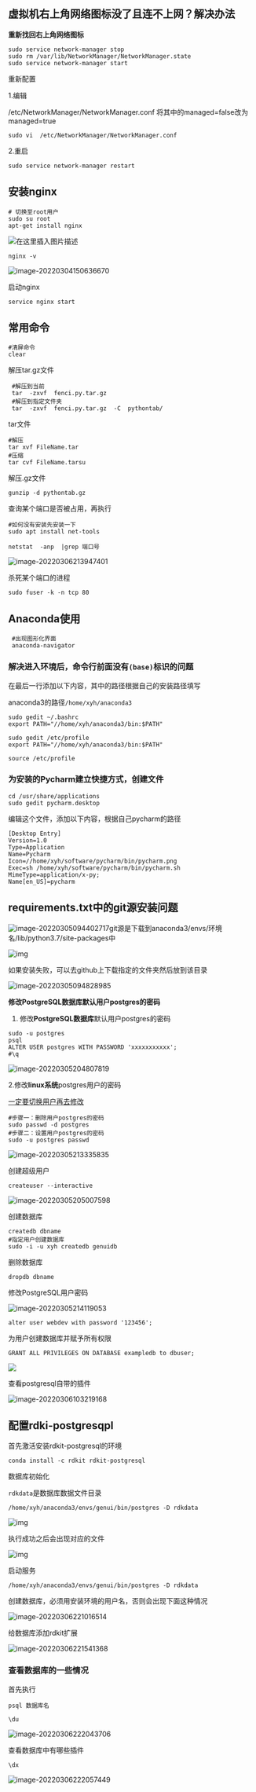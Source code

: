 虚拟机右上角网络图标没了且连不上网？解决办法
---

**重新找回右上角网络图标**

```
sudo service network-manager stop
sudo rm /var/lib/NetworkManager/NetworkManager.state
sudo service network-manager start

```

重新配置

1.编辑

/etc/NetworkManager/NetworkManager.conf  将其中的managed=false改为managed=true

```
sudo vi  /etc/NetworkManager/NetworkManager.conf
```

2.重启

```
sudo service network-manager restart
```

安装nginx
---

```
# 切换至root用户
sudo su root
apt-get install nginx
```

![在这里插入图片描述](assess/20181031202757348.gif)

```
nginx -v
```

![image-20220304150636670](assess/image-20220304150636670.png)

启动nginx

```
service nginx start
```

常用命令
---

```
#清屏命令
clear
```

解压tar.gz文件

```
 #解压到当前
 tar  -zxvf  fenci.py.tar.gz 
 #解压到指定文件夹
 tar  -zxvf  fenci.py.tar.gz  -C  pythontab/
```

tar文件

```
#解压
tar xvf FileName.tar
#压缩
tar cvf FileName.tarsu
```

解压.gz文件

```
gunzip -d pythontab.gz
```

查询某个端口是否被占用，再执行

```
#如何没有安装先安装一下
sudo apt install net-tools
```

```
netstat  -anp  |grep 端口号
```

![image-20220306213947401](assess/image-20220306213947401.png)

杀死某个端口的进程

```
sudo fuser -k -n tcp 80
```

Anaconda使用
---

```
 #出现图形化界面
 anaconda-navigator
```

### 解决进入环境后，命令行前面没有`(base)`标识的问题

在最后一行添加以下内容，其中的路径根据自己的安装路径填写

anaconda3的路径`/home/xyh/anaconda3`

```
sudo gedit ~/.bashrc
export PATH="//home/xyh/anaconda3/bin:$PATH"
```

```
sudo gedit /etc/profile
export PATH="//home/xyh/anaconda3/bin:$PATH"
```

```
source /etc/profile 
```

### 为安装的Pycharm建立快捷方式，创建文件

```
cd /usr/share/applications
sudo gedit pycharm.desktop
```

编辑这个文件，添加以下内容，根据自己pycharm的路径

```
[Desktop Entry]
Version=1.0
Type=Application
Name=Pycharm
Icon=//home/xyh/software/pycharm/bin/pycharm.png
Exec=sh /home/xyh/software/pycharm/bin/pycharm.sh
MimeType=application/x-py;
Name[en_US]=pycharm
```



requirements.txt中的git源安装问题
---

![image-20220305094402717](assess/image-20220305094402717.png)git源是下载到anaconda3/envs/环境名/lib/python3.7/site-packages中

![img](assess/PU0I%60ES@Y4%7BX_$V727JYT%5DN.png)

如果安装失败，可以去github上下载指定的文件夹然后放到该目录

![image-20220305094828985](assess/image-20220305094828985.png)



**修改PostgreSQL数据库默认用户postgres的密码**

1. 修改**PostgreSQL数据库**默认用户postgres的密码

```
sudo -u postgres 
psql
ALTER USER postgres WITH PASSWORD 'xxxxxxxxxxx';
#\q
```

![image-20220305204807819](assess/image-20220305204807819.png)

2.修改**linux系统**postgres用户的密码

<u>一定要切换用户再去修改</u>

```
#步骤一：删除用户postgres的密码
sudo passwd -d postgres
#步骤二：设置用户postgres的密码
sudo -u postgres passwd
```

![image-20220305213335835](assess/image-20220305213335835.png)



创建超级用户

```
createuser --interactive
```

![image-20220305205007598](assess/image-20220305205007598.png)

创建数据库

```
createdb dbname
#指定用户创建数据库
sudo -i -u xyh createdb genuidb
```

删除数据库

```
dropdb dbname
```

修改PostgreSQL用户密码

![image-20220305214119053](assess/image-20220305214119053.png)

```
alter user webdev with password '123456';
```

为用户创建数据库并赋予所有权限

```
GRANT ALL PRIVILEGES ON DATABASE exampledb to dbuser;
```

![](assess/1-16464897962772.png)

查看postgresql自带的插件

![image-20220306103219168](assess/image-20220306103219168.png)

配置rdki-postgresqpl
---

首先激活安装rdkit-postgresql的环境

```
conda install -c rdkit rdkit-postgresql
```

数据库初始化

`rdkdata`是数据库数据文件目录

```
/home/xyh/anaconda3/envs/genui/bin/postgres -D rdkdata
```

![img](assess/NFH%5DM7A%7DYZ%25UL%7DPTC$@%25HC.png)

执行成功之后会出现对应的文件

![img](assess/%5D%5BLOV712SAR2ZAF1PE7NG%7D8.png)

启动服务

```
/home/xyh/anaconda3/envs/genui/bin/postgres -D rdkdata
```

创建数据库，必须用安装环境的用户名，否则会出现下面这种情况

![image-20220306221016514](assess/image-20220306221016514.png)

给数据库添加rdkit扩展

![image-20220306221541368](assess/image-20220306221541368.png)

### 查看数据库的一些情况

首先执行

```
psql 数据库名
```

```
\du
```

![image-20220306222043706](assess/image-20220306222043706.png)

查看数据库中有哪些插件

```
\dx
```

![image-20220306222057449](assess/image-20220306222057449.png)







